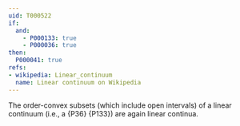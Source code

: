 ```yaml
---
uid: T000522
if:
  and:
    - P000133: true
    - P000036: true
then:
  P000041: true
refs:
- wikipedia: Linear_continuum
  name: Linear continuum on Wikipedia
---
```


The order-convex subsets (which include open intervals) of a linear continuum (i.e., a {P36} {P133}) are again linear continua.
